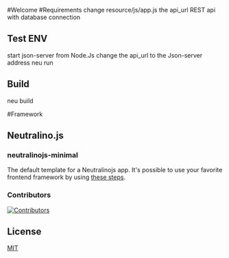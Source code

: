 #Welcome
#Requirements
change resource/js/app.js the api_url
REST api with database connection
## Test ENV
start json-server from Node.Js
change the api_url to the Json-server address
neu run
## Build
neu build



#Framework
## Neutralino.js
### neutralinojs-minimal
The default template for a Neutralinojs app. It's possible to use your favorite frontend framework by using [these steps](https://neutralino.js.org/docs/getting-started/using-frontend-libraries).
### Contributors
[![Contributors](https://contrib.rocks/image?repo=neutralinojs/neutralinojs-minimal)](https://github.com/neutralinojs/neutralinojs-minimal/graphs/contributors)






## License
[MIT](LICENSE)

